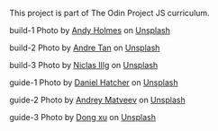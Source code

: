 This project is part of The Odin Project JS curriculum.

build-1 Photo by <a href="https://unsplash.com/@andyjh07?utm_content=creditCopyText&utm_medium=referral&utm_source=unsplash">Andy Holmes</a> on <a href="https://unsplash.com/photos/black-and-blue-computer-tower-EOAKUQcsFIU?utm_content=creditCopyText&utm_medium=referral&utm_source=unsplash">Unsplash</a>

build-2 Photo by <a href="https://unsplash.com/@andredantan19?utm_content=creditCopyText&utm_medium=referral&utm_source=unsplash">Andre Tan</a> on <a href="https://unsplash.com/photos/black-and-purple-computer-tower-8yesL5ZPjIU?utm_content=creditCopyText&utm_medium=referral&utm_source=unsplash">Unsplash</a>

build-3 Photo by <a href="https://unsplash.com/@nicklbaert?utm_content=creditCopyText&utm_medium=referral&utm_source=unsplash">Niclas Illg</a> on <a href="https://unsplash.com/photos/black-and-white-computer-tower-6vA8GCbbtL0?utm_content=creditCopyText&utm_medium=referral&utm_source=unsplash">Unsplash</a>

guide-1 Photo by <a href="https://unsplash.com/@handsel?utm_content=creditCopyText&utm_medium=referral&utm_source=unsplash">Daniel Hatcher</a> on <a href="https://unsplash.com/photos/lighted-black-and-gray-graphics-card-zPHftoPajis?utm_content=creditCopyText&utm_medium=referral&utm_source=unsplash">Unsplash</a>

guide-2 Photo by <a href="https://unsplash.com/@zelebb?utm_content=creditCopyText&utm_medium=referral&utm_source=unsplash">Andrey Matveev</a> on <a href="https://unsplash.com/photos/a-close-up-of-a-computer-motherboard-on-a-white-surface-66a07WD8CMo?utm_content=creditCopyText&utm_medium=referral&utm_source=unsplash">Unsplash</a>

guide-3 Photo by <a href="https://unsplash.com/@tdx_104?utm_content=creditCopyText&utm_medium=referral&utm_source=unsplash">Dong xu</a> on <a href="https://unsplash.com/photos/a-close-up-of-a-cpu-on-top-of-a-motherboard-R9ed2PUrL_w?utm_content=creditCopyText&utm_medium=referral&utm_source=unsplash">Unsplash</a>
